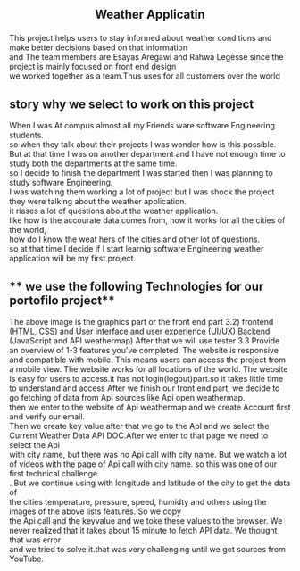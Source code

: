 ##     <p align="center">Weather Applicatin</p>


This project helps users to stay informed about weather conditions and make better decisions based on that information<br>and The team members are Esayas Aregawi and Rahwa Legesse since the project is mainly focused on front end design<br> 
we worked together as a team.Thus uses for all customers over the world

## story why we select to work on this project
When I was At compus  almost all my Friends ware software Engineering students.<br>so when they talk about their projects I was wonder how is  this possible. <br>But at that time I was on another department  and  I have not enough time to study both the departments at the same time.<br>so I decide to finish the department I was started then I was planning to study  software Engineering. <br>I was watching  them working a lot of project but I was shock the project they were talking about the weather application.<br>it riases a lot of questions about the weather application.<br>like how is the accourate data comes from, how it works for all the cities of the world,<br> how do I know the weat
hers of the cities and other lot of questions.<br>so at that time I decide if I start learnig software Engineering weather application will be my first project. 


## **  we use the following Technologies for our portofilo project**
The above image is the graphics part or the front end part
3.2) frontend (HTML, CSS) and User interface and user experience (UI/UX)
   Backend (JavaScript and API weathermap)
  After that we will use tester
3.3 Provide an overview of 1-3 features you’ve completed.
The website is responsive and compatible with mobile. This means users can access the project from a mobile view.
The website works for all locations of the world.
The website is easy for users to access.it has not login(logout)part.so it takes little time to understand and access
After we finish our front end part, we decide to go fetching of data from ApI sources like Api open weathermap.<br>then we enter to the website of Api weathermap and we create Account first and verify our email.<br> Then we create key value after that we go to the ApI and we select the Current Weather Data API DOC.After we enter to that page we need to select the Api<br> with city name, but there was no Api call with city name. But we watch a lot of videos with the page of Api call with city name. so this was one of our first technical challenge<br>. But we continue using with longitude and latitude of the city to get the data of<br> the cities temperature, pressure, speed, humidty and others using the images of the above lists features. So we copy <br>the Api call and the keyvalue and we toke these values to the browser. We never realized that it takes about 15 minute to fetch API data. We thought that was error <br>and we tried to solve it.that was very challenging until we got sources from YouTube.

